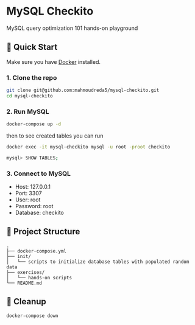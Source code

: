 # MySQL Checkito

MySQL query optimization 101 hands-on playground

## 🚀 Quick Start

Make sure you have [Docker](https://www.docker.com/products/docker-desktop) installed.

### 1. Clone the repo

```bash
git clone git@github.com:mahmoudreda5/mysql-checkito.git
cd mysql-checkito
```

### 2. Run MySQL

```bash
docker-compose up -d
```

then to see created tables you can run

```bash
docker exec -it mysql-checkito mysql -u root -proot checkito

mysql> SHOW TABLES;
```

### 3. Connect to MySQL

- Host: 127.0.0.1
- Port: 3307
- User: root
- Password: root
- Database: checkito

## 📁 Project Structure

```
.
├── docker-compose.yml
├── init/
│   └── scripts to initialize database tables with populated random data
├── exercises/
│   └── hands-on scripts
└── README.md
```

## 🧼 Cleanup

```bash
docker-compose down
```
